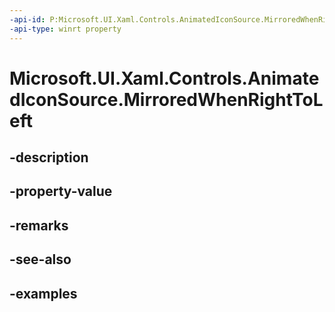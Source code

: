 ```yaml
---
-api-id: P:Microsoft.UI.Xaml.Controls.AnimatedIconSource.MirroredWhenRightToLeft
-api-type: winrt property
---
```


# Microsoft.UI.Xaml.Controls.AnimatedIconSource.MirroredWhenRightToLeft

<!--
public bool MirroredWhenRightToLeft { get; set; }
-->


## -description

## -property-value

## -remarks

## -see-also

## -examples


